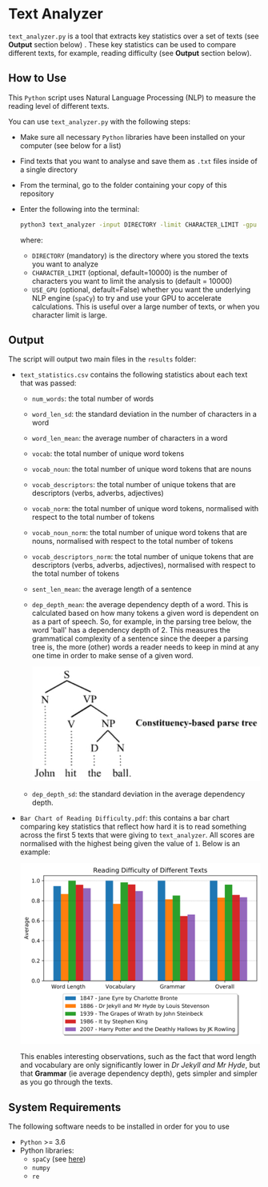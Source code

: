 # Text Analyzer

`text_analyzer.py` is a tool that extracts key statistics over a set of texts (see **Output** section below) . These key statistics can be used to compare different texts, for example, reading difficulty (see **Output** section below). 

## How to Use

This `Python` script uses Natural Language Processing (NLP) to measure the reading level of different texts.

You can use `text_analyzer.py` with the following steps:

* Make sure all necessary `Python` libraries have been installed on your computer (see below for a list)

* Find texts that you want to analyse and save them as `.txt` files inside of a single directory

* From the terminal, go to the folder containing your copy of this repository

* Enter the following into the terminal:

  ```bash
  python3 text_analyzer -input DIRECTORY -limit CHARACTER_LIMIT -gpu USE_GPU
  ```

  where:

  * `DIRECTORY` (mandatory) is the directory where you stored the texts you want to analyze
  * `CHARACTER_LIMIT` (optional, default=10000) is the number of characters you want to limit the analysis to (default = 10000)
  * `USE_GPU` (optional, default=False) whether you want the underlying NLP engine (`spaCy`) to try and use your GPU to accelerate calculations. This is useful over a large number of texts, or when you character limit is large. 

## Output

The script will output two main files in the `results` folder:

* `text_statistics.csv` contains the following statistics  about each text that was passed:

  * `num_words`: the total number of words

  * `word_len_sd`: the standard deviation in the number of characters in a word

  * `word_len_mean`: the average number of characters in a word

  * `vocab`: the total number of unique word tokens

  * `vocab_noun`: the total number of unique word tokens that are nouns

  * `vocab_descriptors`: the total number of unique tokens that are descriptors (verbs, adverbs, adjectives)

  * `vocab_norm`: the total number of unique word tokens, normalised with respect to the total number of tokens

  * `vocab_noun_norm`: the total number of unique word tokens that are nouns, normalised with respect to the total number of tokens

  * `vocab_descriptors_norm`: the total number of unique tokens that are descriptors (verbs, adverbs, adjectives), normalised with respect to the total number of tokens

  * `sent_len_mean`: the average length of a sentence

  * `dep_depth_mean`: the average dependency depth of a word. This is calculated based on how many tokens a given word is dependent on as a part of speech. So, for example, in the parsing tree below,  the word 'ball' has a dependency depth of 2. This measures the grammatical complexity of a sentence since the deeper a parsing tree is, the more (other) words a reader needs to keep in mind at any one time in order to make sense of a given word.

    <img src="README.assets/Parse_tree_1.jpg" alt="Parse_tree_1" style="zoom:150%;" />

  * `dep_depth_sd`: the standard deviation in the average dependency depth.

* `Bar Chart of Reading Difficulty.pdf`: this contains a bar chart comparing key statistics that reflect how hard it is to read something across the first 5 texts that were giving to `text_analyzer`. All scores are normalised with the highest being given the value of `1`. Below is an example:

  ![sample_bar_graph](README.assets/sample_bar_graph.png)

  This enables interesting observations, such as the fact that word length and vocabulary are only significantly lower in *Dr Jekyll and Mr Hyde*, but that **Grammar** (ie average dependency depth), gets simpler and simpler as you go through the texts. 

## System Requirements

The following software needs to be installed in order for you to use 

* `Python` >= 3.6
* Python libraries:
  * `spaCy` (see [here](https://spacy.io/))
  * `numpy`
  * `re`